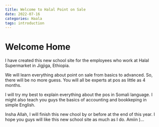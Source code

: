 ```yaml
---
title: Welcome to Halal Point on Sale
date: 2022-07-16
categories: Haala
tags: introduction
---
```


# Welcome Home

I have created this new school site for the employees who work at Halal Supermarket in Jigjiga, Ethiopia.

We will learn everything about point on sale from basics to advanced. So, there will be no more guess. You will all be experts at pos as little as 4 months.

I will try my best to explain everything about the pos in Somali language. I might also teach you guys the basics of accounting and bookkeping in simple English.

Insha Allah, I will finish this new chool by or before at the end of this year. I hope you guys will like this new school site as much as I do. Amiin )...
